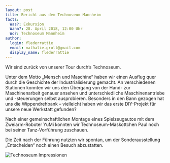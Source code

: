 ```yaml
---
layout: post
title: Bericht aus dem Technoseum Mannheim
facts:
  Was?: Exkursion
  Wann?: 28. April 2018, 12:00 Uhr
  Wo?: Technoseum Mannheim
author:
  login: flederrattie
  email: nathalie.groll@gmail.com
  display_name: flederrattie
---
```


Wir sind zurück von unserer Tour durch’s Technoseum.

Unter dem Motto „Mensch und Maschine“ haben wir einen Ausflug quer durch
die Geschichte der Industrialisierung gemacht. An verschiedenen Stationen
konnten wir uns den Übergang von der Hand- zur Maschinenarbeit genauer
ansehen und unterschiedliche Maschinenantriebe und -steuerungen selbst
ausprobieren. Besonders in den Bann gezogen hat uns die Wippendrehbank –
vielleicht haben wir das erste DIY-Projekt für unsere neue Werkstatt
gefunden?

Nach einer gemeinschaftlichen Montage eines Spielzeugautos mit dem
Zweiarm-Roboter YuMi konnten wir Technoseum-Maskottchen Paul noch bei
seiner Tanz-Vorführung zuschauen.

Die Zeit nach der Führung nutzten wir spontan, um der Sonderausstellung
„Entscheiden“ noch einen Besuch abzustatten.

![Technoseum Impressionen](/assets/LTA.jpg)
